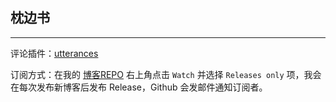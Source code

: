 ## 枕边书
---

评论插件：[utterances](https://utteranc.es/)

订阅方式：在我的 [博客REPO](https://github.com/zhenbianshu/zhenbianshu.github.io) 右上角点击 `Watch` 并选择 `Releases only` 项，我会在每次发布新博客后发布 Release，Github 会发邮件通知订阅者。